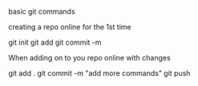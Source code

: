 basic git commands

creating a repo online for the 1st time

git init
git add
git commit -m 

When adding on to you repo online with changes

git add .
git commit -m "add more commands"
git push 